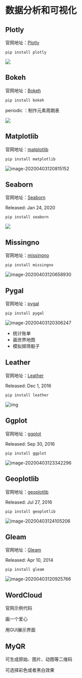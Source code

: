 # 数据分析和可视化

## Plotly

官网地址：[Plotly](https://plot.ly/python/)

```
pip install plotly
```

![](http://cdn.zhaojingyi0126.com/IMG/PlotlyPinJie.png)

## Bokeh

官网地址：[Bokeh](http://bokeh.pydata.org/en/latest/)

```
pip install bokeh
```

periodic ：制作元素周期表

![](http://cdn.zhaojingyi0126.com/IMG/1559200278332.png)

## Matplotlib

官网地址：[matplotlib](https://matplotlib.org/index.html)

```
pip install matplotlib
```

![image-20200403120815152](../../job/upload/image-20200403120815152.png)

## Seaborn

官网地址：[Seaborn](http://seaborn.pydata.org/index.html)

Released: Jan 24, 2020

```
pip install seaborn
```

![](http://cdn.zhaojingyi0126.com/IMG/1559198332859.png)

## Missingno

官网地址：[missingno](https://github.com/ResidentMario/missingno)

```
pip install missingno
```

![image-20200403120658930](../../job/upload/image-20200403120658930.png)

## Pygal

官网地址：[pygal](http://www.pygal.org/en/stable/)

```
pip install pygal
```

![image-20200403120306247](../../job/upload/image-20200403120306247.png)

- 统计账单
- 画世界地图
- 模拟掷筛骰子

## Leather

官网地址：[Leather](https://leather.readthedocs.io/en/latest/index.html)

Released: Dec 1, 2016

```
pip install leather
```

![img](https://leather.readthedocs.io/en/latest/_images/colorized_dots.svg)

## Ggplot

官网地址：[ggplot](http://ggplot.yhathq.com/)

Released: Sep 30, 2016

```
pip install ggplot
```

![image-20200403123342296](../../job/upload/image-20200403123342296.png)

## Geoplotlib

官网地址：[geoplotlib](https://github.com/andrea-cuttone/geoplotlib)

Released: Jul 27, 2016

```
pip install geoplotlib
```

![image-20200403124105206](../../job/upload/image-20200403124105206.png)

## Gleam

官网地址：[Gleam](https://github.com/dgrtwo/gleam)

Released: Apr 10, 2014

```
pip install gleam
```

![image-20200403120925766](../../job/upload/image-20200403120925766.png)

## WordCloud

官网示例代码

画一个爱心

用GUI展示界面



## MyQR

可生成原始、图片、动图等二维码

可选择彩色或者黑白效果


